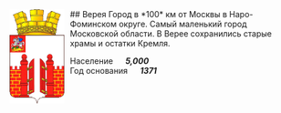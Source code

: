 <!--2023-03-15 20:11:03-->
<img src="./Verea.gif" width="96px" align=left style="margin-right:10px">
## Верея
Город в *100* км от Москвы в Наро-Фоминском округе.
Самый маленький город Московской области.
В Верее сохранились старые храмы и остатки Кремля.

Население &emsp; ***5,000*** &emsp;<br>
Год&nbsp;основания &emsp; ***1371***